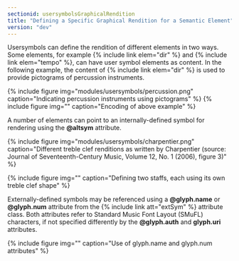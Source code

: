 ```yaml
---
sectionid: usersymbolsGraphicalRendition
title: "Defining a Specific Graphical Rendition for a Semantic Element"
version: "dev"
---
```


Usersymbols can define the rendition of different elements in two ways. Some elements, for example {% include link elem="dir" %} and {% include link elem="tempo" %}, can have user symbol elements as content. In the following example, the content of {% include link elem="dir" %} is used to provide pictograms of percussion instruments.

{% include figure img="modules/usersymbols/percussion.png" caption="Indicating percussion instruments using pictograms" %}
{% include figure img="" caption="Encoding of above example" %}

A number of elements can point to an internally-defined symbol for rendering using the **@altsym** attribute.

{% include figure img="modules/usersymbols/charpentier.png" caption="Different treble clef renditions as written by Charpentier (source: Journal of Seventeenth-Century Music, Volume 12, No. 1 (2006), figure 3)" %}

{% include figure img="" caption="Defining two staffs, each using its own treble clef shape" %}

Externally-defined symbols may be referenced using a **@glyph.name** or **@glyph.num** attribute from the {% include link att="extSym" %} attribute class. Both attributes refer to Standard Music Font Layout (SMuFL) characters, if not specified differently by the **@glyph.auth** and **glyph.uri** attributes.

{% include figure img="" caption="Use of glyph.name and glyph.num attributes" %}
